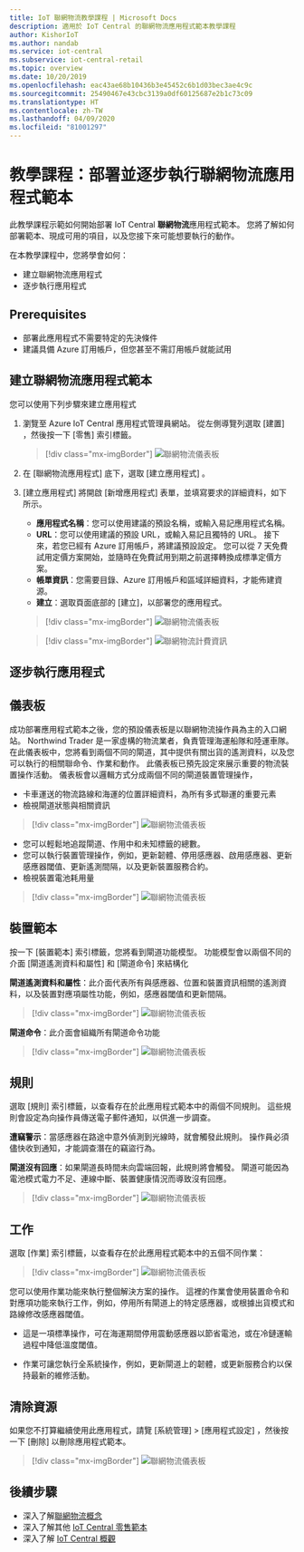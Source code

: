 ```yaml
---
title: IoT 聯網物流教學課程 | Microsoft Docs
description: 適用於 IoT Central 的聯網物流應用程式範本教學課程
author: KishorIoT
ms.author: nandab
ms.service: iot-central
ms.subservice: iot-central-retail
ms.topic: overview
ms.date: 10/20/2019
ms.openlocfilehash: eac43ae68b10436b3e45452c6b1d03bec3ae4c9c
ms.sourcegitcommit: 25490467e43cbc3139a0df60125687e2b1c73c09
ms.translationtype: HT
ms.contentlocale: zh-TW
ms.lasthandoff: 04/09/2020
ms.locfileid: "81001297"
---
```

# <a name="tutorial-deploy-and-walk-through-a-connected-logistics-application-template"></a>教學課程：部署並逐步執行聯網物流應用程式範本



此教學課程示範如何開始部署 IoT Central **聯網物流**應用程式範本。 您將了解如何部署範本、現成可用的項目，以及您接下來可能想要執行的動作。

在本教學課程中，您將學會如何：

* 建立聯網物流應用程式
* 逐步執行應用程式 

## <a name="prerequisites"></a>Prerequisites

* 部署此應用程式不需要特定的先決條件
* 建議具備 Azure 訂用帳戶，但您甚至不需訂用帳戶就能試用

## <a name="create-connected-logistics-application-template"></a>建立聯網物流應用程式範本

您可以使用下列步驟來建立應用程式

1. 瀏覽至 Azure IoT Central 應用程式管理員網站。 從左側導覽列選取 [建置]  ，然後按一下 [零售]  索引標籤。

    > [!div class="mx-imgBorder"]
    > ![聯網物流儀表板](./media/tutorial-iot-central-connected-logistics/iotc-retail-homepage.png)

2. 在 [聯網物流應用程式]  底下，選取 [建立應用程式]  。

3. [建立應用程式]  將開啟 [新增應用程式] 表單，並填寫要求的詳細資料，如下所示。
   * **應用程式名稱**：您可以使用建議的預設名稱，或輸入易記應用程式名稱。
   * **URL**：您可以使用建議的預設 URL，或輸入易記且獨特的 URL。 接下來，若您已經有 Azure 訂用帳戶，將建議預設設定。 您可以從 7 天免費試用定價方案開始，並隨時在免費試用到期之前選擇轉換成標準定價方案。
   * **帳單資訊**：您需要目錄、Azure 訂用帳戶和區域詳細資料，才能佈建資源。
   * **建立**：選取頁面底部的 [建立]，以部署您的應用程式。

    > [!div class="mx-imgBorder"]
    > ![聯網物流儀表板](./media/tutorial-iot-central-connected-logistics/connected-logistics-app-create.png)

    > [!div class="mx-imgBorder"]
    > ![聯網物流計費資訊](./media/tutorial-iot-central-connected-logistics/connected-logistics-app-create-billinginfo.png)

## <a name="walk-through-the-application"></a>逐步執行應用程式 

## <a name="dashboard"></a>儀表板

成功部署應用程式範本之後，您的預設儀表板是以聯網物流操作員為主的入口網站。 Northwind Trader 是一家虛構的物流業者，負責管理海運船隊和陸運車隊。 在此儀表板中，您將看到兩個不同的閘道，其中提供有關出貨的遙測資料，以及您可以執行的相關聯命令、作業和動作。 此儀表板已預先設定來展示重要的物流裝置操作活動。
儀表板會以邏輯方式分成兩個不同的閘道裝置管理操作， 
   * 卡車運送的物流路線和海運的位置詳細資料，為所有多式聯運的重要元素
   * 檢視閘道狀態與相關資訊 

> [!div class="mx-imgBorder"]
> ![聯網物流儀表板](./media/tutorial-iot-central-connected-logistics/connected-logistics-dashboard1.png)

   * 您可以輕鬆地追蹤閘道、作用中和未知標籤的總數。
   * 您可以執行裝置管理操作，例如，更新韌體、停用感應器、啟用感應器、更新感應器閾值、更新遙測間隔，以及更新裝置服務合約。
   * 檢視裝置電池耗用量

> [!div class="mx-imgBorder"]
> ![聯網物流儀表板](./media/tutorial-iot-central-connected-logistics/connected-logistics-dashboard2.png)

## <a name="device-template"></a>裝置範本

按一下 [裝置範本] 索引標籤，您將看到閘道功能模型。 功能模型會以兩個不同的介面 [閘道遙測資料和屬性]  和 [閘道命令]  來結構化

**閘道遙測資料和屬性**：此介面代表所有與感應器、位置和裝置資訊相關的遙測資料，以及裝置對應項屬性功能，例如，感應器閾值和更新間隔。

> [!div class="mx-imgBorder"]
> ![聯網物流儀表板](./media/tutorial-iot-central-connected-logistics/connected-logistics-devicetemplate1.png)

**閘道命令**：此介面會組織所有閘道命令功能

> [!div class="mx-imgBorder"]
> ![聯網物流儀表板](./media/tutorial-iot-central-connected-logistics/connected-logistics-devicetemplate2.png)

## <a name="rules"></a>規則
選取 [規則] 索引標籤，以查看存在於此應用程式範本中的兩個不同規則。 這些規則會設定為向操作員傳送電子郵件通知，以供進一步調查。
 
**遭竊警示**：當感應器在路途中意外偵測到光線時，就會觸發此規則。 操作員必須儘快收到通知，才能調查潛在的竊盜行為。
 
**閘道沒有回應**：如果閘道長時間未向雲端回報，此規則將會觸發。 閘道可能因為電池模式電力不足、連線中斷、裝置健康情況而導致沒有回應。

> [!div class="mx-imgBorder"]
> ![聯網物流儀表板](./media/tutorial-iot-central-connected-logistics/connected-logistics-rules.png)

## <a name="jobs"></a>工作
選取 [作業] 索引標籤，以查看存在於此應用程式範本中的五個不同作業：

> [!div class="mx-imgBorder"]
> ![聯網物流儀表板](./media/tutorial-iot-central-connected-logistics/connected-logistics-jobs.png)

您可以使用作業功能來執行整個解決方案的操作。 這裡的作業會使用裝置命令和對應項功能來執行工作，例如，停用所有閘道上的特定感應器，或根據出貨模式和路線修改感應器閾值。 
   * 這是一項標準操作，可在海運期間停用震動感應器以節省電池，或在冷鏈運輸過程中降低溫度閾值。 
 
   * 作業可讓您執行全系統操作，例如，更新閘道上的韌體，或更新服務合約以保持最新的維修活動。

## <a name="clean-up-resources"></a>清除資源
如果您不打算繼續使用此應用程式，請覽 [系統管理]   > [應用程式設定]  ，然後按一下 [刪除]  以刪除應用程式範本。

> [!div class="mx-imgBorder"]
> ![聯網物流儀表板](./media/tutorial-iot-central-connected-logistics/connected-logistics-cleanup.png)

## <a name="next-steps"></a>後續步驟
* 深入了解[聯網物流概念](./architecture-connected-logistics.md)
* 深入了解其他 [IoT Central 零售範本](./overview-iot-central-retail.md)
* 深入了解 [IoT Central 概觀](../core/overview-iot-central.md)
